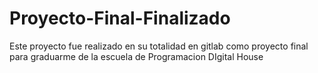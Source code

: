 # Proyecto-Final-Finalizado
Este proyecto fue realizado en su totalidad en gitlab como  proyecto final para graduarme de la escuela de Programacion DIgital House
